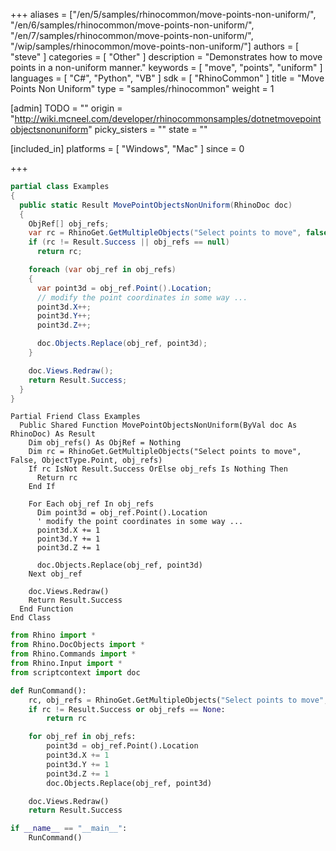+++
aliases = ["/en/5/samples/rhinocommon/move-points-non-uniform/", "/en/6/samples/rhinocommon/move-points-non-uniform/", "/en/7/samples/rhinocommon/move-points-non-uniform/", "/wip/samples/rhinocommon/move-points-non-uniform/"]
authors = [ "steve" ]
categories = [ "Other" ]
description = "Demonstrates how to move points in a non-uniform manner."
keywords = [ "move", "points", "uniform" ]
languages = [ "C#", "Python", "VB" ]
sdk = [ "RhinoCommon" ]
title = "Move Points Non Uniform"
type = "samples/rhinocommon"
weight = 1

[admin]
TODO = ""
origin = "http://wiki.mcneel.com/developer/rhinocommonsamples/dotnetmovepointobjectsnonuniform"
picky_sisters = ""
state = ""

[included_in]
platforms = [ "Windows", "Mac" ]
since = 0

+++

<div class="codetab-content" id="cs">

```cs
partial class Examples
{
  public static Result MovePointObjectsNonUniform(RhinoDoc doc)
  {
    ObjRef[] obj_refs;
    var rc = RhinoGet.GetMultipleObjects("Select points to move", false, ObjectType.Point, out obj_refs);
    if (rc != Result.Success || obj_refs == null)
      return rc;

    foreach (var obj_ref in obj_refs)
    {
      var point3d = obj_ref.Point().Location;
      // modify the point coordinates in some way ...
      point3d.X++;
      point3d.Y++;
      point3d.Z++;

      doc.Objects.Replace(obj_ref, point3d);
    }

    doc.Views.Redraw();
    return Result.Success;
  }
}
```

</div>


<div class="codetab-content" id="vb">

```vbnet
Partial Friend Class Examples
  Public Shared Function MovePointObjectsNonUniform(ByVal doc As RhinoDoc) As Result
	Dim obj_refs() As ObjRef = Nothing
	Dim rc = RhinoGet.GetMultipleObjects("Select points to move", False, ObjectType.Point, obj_refs)
	If rc IsNot Result.Success OrElse obj_refs Is Nothing Then
	  Return rc
	End If

	For Each obj_ref In obj_refs
	  Dim point3d = obj_ref.Point().Location
	  ' modify the point coordinates in some way ...
	  point3d.X += 1
	  point3d.Y += 1
	  point3d.Z += 1

	  doc.Objects.Replace(obj_ref, point3d)
	Next obj_ref

	doc.Views.Redraw()
	Return Result.Success
  End Function
End Class
```

</div>


<div class="codetab-content" id="py">

```python
from Rhino import *
from Rhino.DocObjects import *
from Rhino.Commands import *
from Rhino.Input import *
from scriptcontext import doc

def RunCommand():
    rc, obj_refs = RhinoGet.GetMultipleObjects("Select points to move", False, ObjectType.Point)
    if rc != Result.Success or obj_refs == None:
        return rc

    for obj_ref in obj_refs:
        point3d = obj_ref.Point().Location
        point3d.X += 1
        point3d.Y += 1
        point3d.Z += 1
        doc.Objects.Replace(obj_ref, point3d)

    doc.Views.Redraw()
    return Result.Success

if __name__ == "__main__":
    RunCommand()
```

</div>
